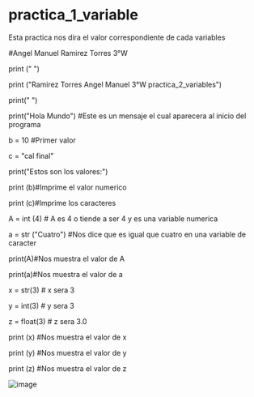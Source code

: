 # practica_1_variable
Esta practica nos dira el valor correspondiente de cada variables

#Angel Manuel Ramirez Torres 3°W

print (" ")

print ("Ramirez Torres Angel Manuel 3°W practica_2_variables")

print(" ")

print("Hola Mundo") #Este es un mensaje el cual aparecera al inicio del programa

b = 10 #Primer valor 

c = "cal final" 

print("Estos son los valores:")

print (b)#Imprime el valor numerico

print (c)#Imprime los caracteres

A = int (4) # A es 4 o tiende a ser 4 y es una variable numerica

a = str ("Cuatro") #Nos dice que es igual que cuatro en una variable de caracter

print(A)#Nos muestra el valor de A

print(a)#Nos muestra el valor de a

x = str(3)    # x sera 3

y = int(3)    # y sera 3

z = float(3)  # z sera 3.0

print (x) #Nos muestra el valor de x

print (y) #Nos muestra el valor de y

print (z) #Nos muestra el valor de z

![image](https://github.com/user-attachments/assets/51c20240-828f-4d01-a333-1a3d9233ef38)



